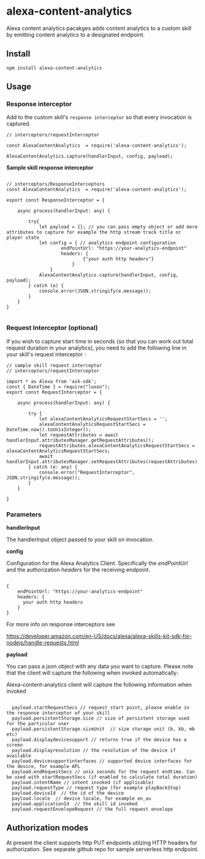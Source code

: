 # alexa-content-analytics
Alexa content analytics pacakges adds content analytics to a custom skill by emitting content analytics to a designated endpoint.

## Install 

``` npm install alexa-content-analytics ```

## Usage

### Response interceptor 

Add to the custom skill's ```response interceptor``` so that every invocation is captured.

```
// interceptors/requestInterceptor

const AlexaContentAnalytics  = require('alexa-content-analytics');

AlexaContentAnalytics.capture(handlerInput, config, payload);

```

**Sample skill response interceptor**

```

// interceptors/ResponseInterceptors
const AlexaContentAnalytics  = require('alexa-content-analytics');

export const ResponseInterceptor = {

    async process(handlerInput: any) {

        try{
            let payload = {}; // you can pass empty object or add more attributes to capture for example the http stream track title or player state
            let config = { // analytics endpoint configuration
                    endPointUrl: "https://your-analytics-endpoint"
                    headers: {
                            {"your auth http headers"}
                        }
                }
            AlexaContentAnalytics.capture(handlerInput, config, payload);
        } catch (e) {
            console.error(JSON.stringify(e.message));
        }
    }
}


```


### Request Interceptor (optional)

If you wish to capture start time in seconds (so that you can work out total request duration in your analytics), you need to add the following line in your skill's request interceptor :

```
// sample skill request interceptor
// interceptors/requestInterceptor

import * as Alexa from 'ask-sdk';
const { DateTime } = require("luxon");
export const RequestInterceptor = {

    async process(handlerInput: any) {
       
        try {
            let alexaContentAnalyticsRequestStartSecs = '';
            alexaContentAnalyticsRequestStartSecs = DateTime.now().toUnixInteger();
            let requestAttributes = await handlerInput.attributesManager.getRequestAttributes();
            requestAttributes.alexaContentAnalyticsRequestStartSecs = alexaContentAnalyticsRequestStartSecs;
            await handlerInput.attributesManager.setRequestAttributes(requestAttributes);
        } catch (e: any) {
            console.error("RequestInterceptor", JSON.stringify(e.message));
        }
    }

}

```

### Parameters
**handlerInput** 

The handlerInput object passed to your skill on invocation.

**config**

Configuration for the Alexa Analytics Client. Specifically the *endPointUrl* and the authorization *headers* for the receiving endpoint.

```

{
    endPointUrl: "https://your-analytics-endpoint"
    headers: {
      your auth http headers
    }
}

```

For more info on response interceptors see

 https://developer.amazon.com/en-US/docs/alexa/alexa-skills-kit-sdk-for-nodejs/handle-requests.html 

 **payload**

You can pass a json object with any data you want to capture. Please note that the client will capture the following when invoked automatically:

Alexa-content-analytics client will capture the following information when invoked 

```

  payload.startRequestSecs // request start point, please enable in the response interceptor of your skill
  payload.persistentStorage.size // size of persistent storage used for the particular user
  payload.persistentStorage.sizeUnit  // size storage unit (b, kb, mb etc)
  payload.displaydevicesupport // returns true if the device has a screen 
  payload.displayresolution // the resolution of the device if available 
  payload.devicesupportinterfaces // supported device interfaces for the device, for example APL
  payload.endRequestSecs // unix seconds for the request endtime. Can be used with startRequestSecs (if enabled to calculate total duration)
  payload.intentName // intent invoked (if applicable)
  payload.requestType // request type (for example playBackStop)
  payload.deviceId  // the id of the device
  payload.locale  // device locale, for example en_au
  payload.applicationId  // the skill id invoked
  payload.requestEnvelopeRequest // the full request envelope 

  ```

## Authorization modes 

At present the client supports http PUT endpoints utilzing HTTP headers for authorization. See separate github repo for sample serverless http endpoint.